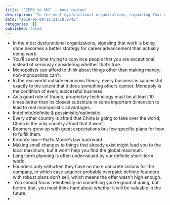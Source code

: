 ```yaml
---
title: "‘ZERO to ONE’ — book review"
description: "In the most dysfunctional organizations, signaling that work is being done becomes a better strategy for career advancement than actually…"
date: "2019-06-08T12:21:10.974Z"
categories: []
published: false
---
```


-   In the most dysfunctional organizations, signaling that work is being done becomes a better strategy for career advancement than actually doing work 
-   You’ll spend time trying to convince people that you are exceptional instead of seriously considering whether that’s true.
-   Monopolists can afford to think about things other than making money; non-monopolists can’t.
-   In the real world outside economic theory, every business is successful exactly to the extent that it does something others cannot. Monopoly is the condition of every successful business.
-   As a good rule of thumb, proprietary technology must be at least 10 times better than its closest substitute in some important dimension to lead to real monopolistic advantages.
-   Indefinite/definite & pessimistic/optimistic.
-   Every other country is afraid that China is going to take over the world; China is the only country afraid that it won’t.
-   Boomers grew up with great expectations but few specific plans for how to fulfill them.
-   Eroom’s law — that’s Moore’s law backward
-   Making small changes to things that already exist might lead you to the local maximum, but it won’t help you find the global maximum.
-   Long-term planning is often undervalued by our definite short-term world.
-   Founders only sell when they have no more concrete visions for the company, in which case acquirer probably overpaid; definite founders with robust plans don’t sell, which means the offer wasn’t high enough.
-    You should focus relentlessly on something you’re good at doing, but before that, you must think hard about whether it will be valuable in the future.
-
